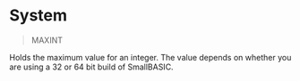 # System

> MAXINT

Holds the maximum value for an integer. The value depends on whether you are using a 32 or 64 bit build of SmallBASIC.

